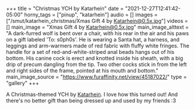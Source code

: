 +++
title = "Christmas YCH by Katarhein"
date = "2021-12-27T12:41:42-05:00"
horny_tags = ["pinup", "katarhein"]
audio = []
images = ["/smut/katarhein_christmas/Xmas Gift 4 by Katarhein@0.5x.jpg"]
videos = []
main_image = "Xmas Gift 4 by Katarhein@0.5x.jpg"
main_image_alttext = "A dark-furred wolf is bent over a chair, with his rear in the air and his paws on a gift labeled 'To: s0ph0s'. He is wearing a Santa hat, a harness, and leggings and arm-warmers made of red fabric with fluffy white fringes. The handle for a set of red-and-white-striped anal beads hangs out of his bottom. His canine cock is erect and knotted inside his sheath, with a big drip of precum dangling from the tip. Two other cocks stick in from the left and right sides of the frame, pointed at his mouth and bottom."
main_image_source = "https://www.furaffinity.net/view/45187022/"
type = "gallery"
+++

A Christmas-themed YCH by [Katarhein](https://furaffinity.net/user/Katarhein).<!--more--> I love how this turned out! And there's no better gift than being dressed up and used by my friends :3
